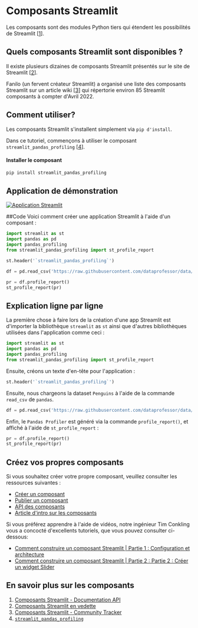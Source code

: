 # Composants Streamlit

Les composants sont des modules Python tiers qui étendent les possibilités de Streamlit [[1](https://docs.streamlit.io/library/components)].

## Quels composants Streamlit sont disponibles ?

Il existe plusieurs dizaines de composants Streamlit présentés sur le site de Streamlit [[2](https://streamlit.io/components)].

Fanilo (un fervent créateur Streamlit) a organisé une liste des composants Streamlit sur un article wiki [[3](https://discuss.streamlit.io/t/streamlit-components-community-tracker/4634)] qui répertorie environ 85 Streamlit composants à compter d'Avril 2022.

## Comment utiliser?

Les composants Streamlit s'installent simplement via `pip d'install`.

Dans ce tutoriel, commençons à utiliser le composant `streamlit_pandas_profiling` [[4](https://share.streamlit.io/okld/streamlit-gallery/main?p=pandas-profiling)].

#### Installer le composant

```bash
pip install streamlit_pandas_profiling
```

## Application de démonstration

[![Application Streamlit](https://static.streamlit.io/badges/streamlit_badge_black_white.svg)](https://share.streamlit.io/dataprofessor/streamlit-components/)

##Code
Voici comment créer une application Streamlit à l'aide d'un composant :

```python
import streamlit as st
import pandas as pd
import pandas_profiling
from streamlit_pandas_profiling import st_profile_report

st.header('`streamlit_pandas_profiling`')

df = pd.read_csv('https://raw.githubusercontent.com/dataprofessor/data/master/penguins_cleaned.csv')

pr = df.profile_report()
st_profile_report(pr)
```

## Explication ligne par ligne
La première chose à faire lors de la création d'une app Streamlit est d'importer la bibliothèque `streamlit` as `st` ainsi que d'autres bibliothèques utilisées dans l'application comme ceci :

```python
import streamlit as st
import pandas as pd
import pandas_profiling
from streamlit_pandas_profiling import st_profile_report
```

Ensuite, créons un texte d'en-tête pour l'application :
```python
st.header('`streamlit_pandas_profiling`')
```

Ensuite, nous chargeons la dataset `Penguins` à l'aide de la commande `read_csv` de `pandas`.
```python
df = pd.read_csv('https://raw.githubusercontent.com/dataprofessor/data/master/penguins_cleaned.csv')
```

Enfin, le `Pandas Profiler` est généré via la commande `profile_report()`, et affiché à l'aide de `st_profile_report` :
```python
pr = df.profile_report()
st_profile_report(pr)
```

## Créez vos propres composants

Si vous souhaitez créer votre propre composant, veuillez consulter les ressources suivantes :
- [Créer un composant](https://docs.streamlit.io/library/components/create)
- [Publier un composant](https://docs.streamlit.io/library/components/publish)
- [API des composants](https://docs.streamlit.io/library/components/components-api)
- [Article d'intro sur les composants](https://blog.streamlit.io/introducing-streamlit-components/)


Si vous préférez apprendre à l'aide de vidéos, notre ingénieur Tim Conkling vous a concocté d'excellents tutoriels, que vous pouvez consulter ci-dessous:
- [Comment construire un composant Streamlit | Partie 1 : Configuration et architecture](https://youtu.be/BuD3gILJW-Q)
- [Comment construire un composant Streamlit | Partie 2 : Partie 2 : Créer un widget Slider](https://youtu.be/QjccJl_7Jco)

## En savoir plus sur les composants
1. [Composants Streamlit - Documentation API](https://docs.streamlit.io/library/components)
2. [Composants Streamlit en vedette](https://streamlit.io/components)
3. [Composants Streamlit - Community Tracker](https://discuss.streamlit.io/t/streamlit-components-community-tracker/4634)
4. [`streamlit_pandas_profiling`](https://share.streamlit.io/okld/streamlit-gallery/main?p=pandas-profiling)